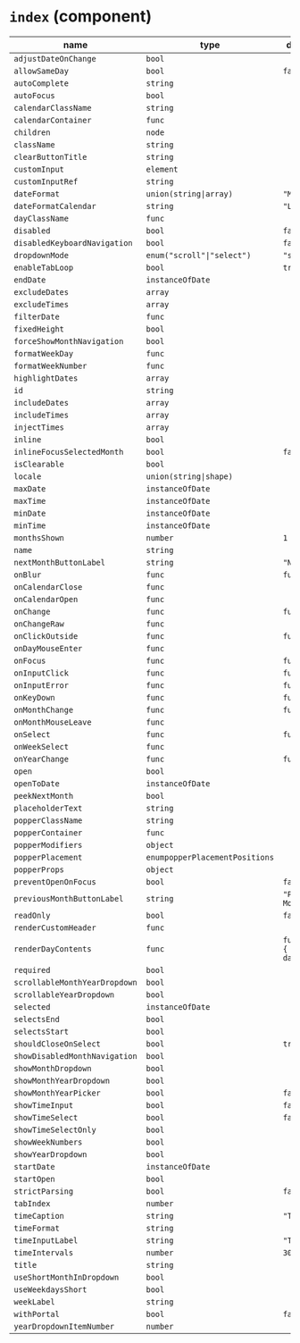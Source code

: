 # `index` (component)

| name                          | type                           | default value                    | description   |
| ----------------------------- | ------------------------------ | -------------------------------- | ------------- |
| `adjustDateOnChange`          | `bool`                         |                                  |               |
| `allowSameDay`                | `bool`                         | `false`                          |               |
| `autoComplete`                | `string`                       |                                  |               |
| `autoFocus`                   | `bool`                         |                                  |               |
| `calendarClassName`           | `string`                       |                                  |               |
| `calendarContainer`           | `func`                         |                                  |               |
| `children`                    | `node`                         |                                  |               |
| `className`                   | `string`                       |                                  |               |
| `clearButtonTitle`            | `string`                       |                                  |               |
| `customInput`                 | `element`                      |                                  |               |
| `customInputRef`              | `string`                       |                                  |               |
| `dateFormat`                  | `union(string\|array)`         | `"MM/dd/yyyy"`                   |               |
| `dateFormatCalendar`          | `string`                       | `"LLLL yyyy"`                    |               |
| `dayClassName`                | `func`                         |                                  |               |
| `disabled`                    | `bool`                         | `false`                          |               |
| `disabledKeyboardNavigation`  | `bool`                         | `false`                          |               |
| `dropdownMode`                | `enum("scroll"\|"select")`     | `"scroll"`                       |               |
| `enableTabLoop`               | `bool`                         | `true`                           |               |
| `endDate`                     | `instanceOfDate`               |                                  |               |
| `excludeDates`                | `array`                        |                                  |               |
| `excludeTimes`                | `array`                        |                                  |               |
| `filterDate`                  | `func`                         |                                  |               |
| `fixedHeight`                 | `bool`                         |                                  |               |
| `forceShowMonthNavigation`    | `bool`                         |                                  |               |
| `formatWeekDay`               | `func`                         |                                  |               |
| `formatWeekNumber`            | `func`                         |                                  |               |
| `highlightDates`              | `array`                        |                                  |               |
| `id`                          | `string`                       |                                  |               |
| `includeDates`                | `array`                        |                                  |               |
| `includeTimes`                | `array`                        |                                  |               |
| `injectTimes`                 | `array`                        |                                  |               |
| `inline`                      | `bool`                         |                                  |               |
| `inlineFocusSelectedMonth`    | `bool`                         | `false`                          |               |
| `isClearable`                 | `bool`                         |                                  |               |
| `locale`                      | `union(string\|shape)`         |                                  |               |
| `maxDate`                     | `instanceOfDate`               |                                  |               |
| `maxTime`                     | `instanceOfDate`               |                                  |               |
| `minDate`                     | `instanceOfDate`               |                                  |               |
| `minTime`                     | `instanceOfDate`               |                                  |               |
| `monthsShown`                 | `number`                       | `1`                              |               |
| `name`                        | `string`                       |                                  |               |
| `nextMonthButtonLabel`        | `string`                       | `"Next month"`                   |               |
| `onBlur`                      | `func`                         | `function() {}`                  |               |
| `onCalendarClose`             | `func`                         |                                  |               |
| `onCalendarOpen`              | `func`                         |                                  |               |
| `onChange`                    | `func`                         | `function() {}`                  |               |
| `onChangeRaw`                 | `func`                         |                                  |               |
| `onClickOutside`              | `func`                         | `function() {}`                  |               |
| `onDayMouseEnter`             | `func`                         |                                  |               |
| `onFocus`                     | `func`                         | `function() {}`                  |               |
| `onInputClick`                | `func`                         | `function() {}`                  |               |
| `onInputError`                | `func`                         | `function() {}`                  |               |
| `onKeyDown`                   | `func`                         | `function() {}`                  |               |
| `onMonthChange`               | `func`                         | `function() {}`                  |               |
| `onMonthMouseLeave`           | `func`                         |                                  |               |
| `onSelect`                    | `func`                         | `function() {}`                  |               |
| `onWeekSelect`                | `func`                         |                                  |               |
| `onYearChange`                | `func`                         | `function() {}`                  |               |
| `open`                        | `bool`                         |                                  |               |
| `openToDate`                  | `instanceOfDate`               |                                  |               |
| `peekNextMonth`               | `bool`                         |                                  |               |
| `placeholderText`             | `string`                       |                                  |               |
| `popperClassName`             | `string`                       |                                  |               |
| `popperContainer`             | `func`                         |                                  |               |
| `popperModifiers`             | `object`                       |                                  |               |
| `popperPlacement`             | `enumpopperPlacementPositions` |                                  |               |
| `popperProps`                 | `object`                       |                                  |               |
| `preventOpenOnFocus`          | `bool`                         | `false`                          |               |
| `previousMonthButtonLabel`    | `string`                       | `"Previous Month"`               |               |
| `readOnly`                    | `bool`                         | `false`                          |               |
| `renderCustomHeader`          | `func`                         |                                  |               |
| `renderDayContents`           | `func`                         | `function(date) { return date;}` |               |
| `required`                    | `bool`                         |                                  |               |
| `scrollableMonthYearDropdown` | `bool`                         |                                  |               |
| `scrollableYearDropdown`      | `bool`                         |                                  |               |
| `selected`                    | `instanceOfDate`               |                                  |               |
| `selectsEnd`                  | `bool`                         |                                  |               |
| `selectsStart`                | `bool`                         |                                  |               |
| `shouldCloseOnSelect`         | `bool`                         | `true`                           |               |
| `showDisabledMonthNavigation` | `bool`                         |                                  |               |
| `showMonthDropdown`           | `bool`                         |                                  |               |
| `showMonthYearDropdown`       | `bool`                         |                                  |               |
| `showMonthYearPicker`         | `bool`                         | `false`                          |               |
| `showTimeInput`               | `bool`                         | `false`                          |               |
| `showTimeSelect`              | `bool`                         | `false`                          |               |
| `showTimeSelectOnly`          | `bool`                         |                                  |               |
| `showWeekNumbers`             | `bool`                         |                                  |               |
| `showYearDropdown`            | `bool`                         |                                  |               |
| `startDate`                   | `instanceOfDate`               |                                  |               |
| `startOpen`                   | `bool`                         |                                  |               |
| `strictParsing`               | `bool`                         | `false`                          |               |
| `tabIndex`                    | `number`                       |                                  |               |
| `timeCaption`                 | `string`                       | `"Time"`                         |               |
| `timeFormat`                  | `string`                       |                                  |               |
| `timeInputLabel`              | `string`                       | `"Time"`                         |               |
| `timeIntervals`               | `number`                       | `30`                             |               |
| `title`                       | `string`                       |                                  | `todayButton` | `node` |
| `useShortMonthInDropdown`     | `bool`                         |                                  |               |
| `useWeekdaysShort`            | `bool`                         |                                  | `value`       | `string` |
| `weekLabel`                   | `string`                       |                                  |               |
| `withPortal`                  | `bool`                         | `false`                          |               |
| `yearDropdownItemNumber`      | `number`                       |                                  |               |
